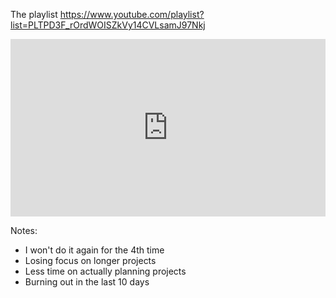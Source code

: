 The playlist https://www.youtube.com/playlist?list=PLTPD3F_rOrdWOISZkVy14CVLsamJ97Nkj

<iframe width="100%" style="aspect-ratio: 16 / 9;" src="https://www.youtube.com/embed/videoseries?si=FkgjbZAJs27-4imb&amp;list=PLTPD3F_rOrdWOISZkVy14CVLsamJ97Nkj" title="YouTube video player" frameborder="0" allow="accelerometer; autoplay; clipboard-write; encrypted-media; gyroscope; picture-in-picture; web-share" allowfullscreen></iframe>

Notes:

- I won't do it again for the 4th time
- Losing focus on longer projects
- Less time on actually planning projects
- Burning out in the last 10 days